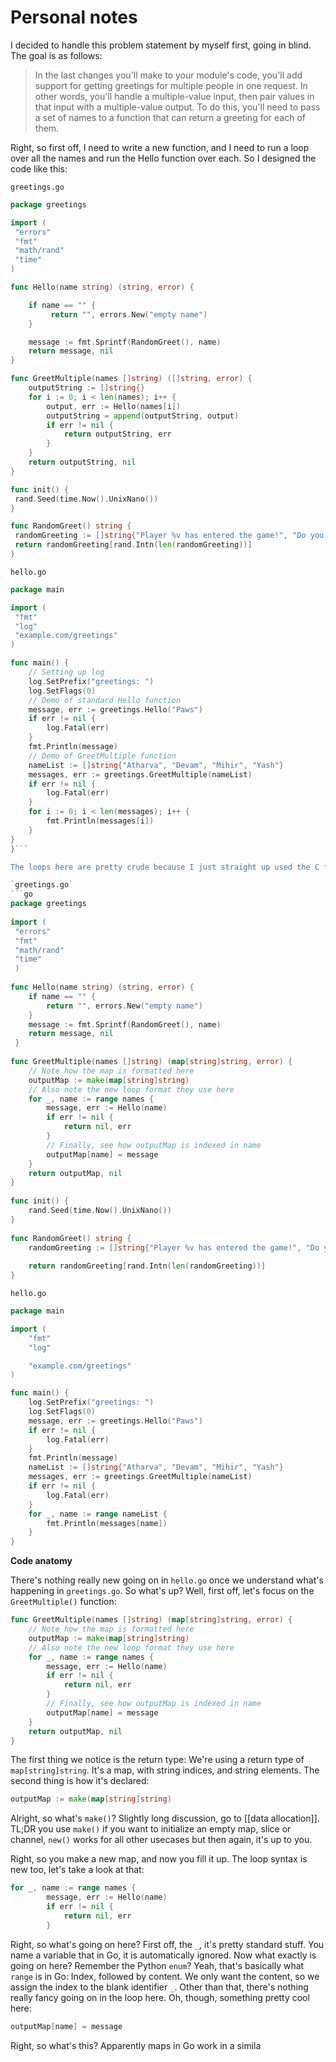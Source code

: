 # Personal notes

I decided to handle this problem statement by myself first, going in blind. The goal is as follows:
>In the last changes you'll make to your module's code, you'll add support for getting greetings for multiple people in one request. In other words, you'll handle a multiple-value input, then pair values in that input with a multiple-value output. To do this, you'll need to pass a set of names to a function that can return a greeting for each of them.

Right, so first off, I need to write a new function, and I need to run a loop over all the names and run the Hello function over each. So I designed the code like this:

`greetings.go`
```go
package greetings

import (
 "errors"
 "fmt"
 "math/rand"
 "time"
)

func Hello(name string) (string, error) {

	if name == "" {
		 return "", errors.New("empty name")
	}

	message := fmt.Sprintf(RandomGreet(), name)
	return message, nil
}

func GreetMultiple(names []string) ([]string, error) {
	outputString := []string{}
	for i := 0; i < len(names); i++ {
		output, err := Hello(names[i])
		outputString = append(outputString, output)
		if err != nil {
			return outputString, err
		}
	}
	return outputString, nil
}

func init() {
 rand.Seed(time.Now().UnixNano())
}

func RandomGreet() string {
 randomGreeting := []string{"Player %v has entered the game!", "Do you not know who this is? It's %v, slayer of demons, bane of the Fallen! You shall kneel before them!", "May the force be with you, %v"}
 return randomGreeting[rand.Intn(len(randomGreeting))]
}
```

`hello.go`
```go
package main

import (
 "fmt"
 "log"
 "example.com/greetings"
)

func main() {
	// Setting up log
	log.SetPrefix("greetings: ")
	log.SetFlags(0)
	// Demo of standard Hello function
	message, err := greetings.Hello("Paws")
	if err != nil {
		log.Fatal(err)
	}
	fmt.Println(message)
	// Demo of GreetMultiple function
	nameList := []string{"Atharva", "Devam", "Mihir", "Yash"}
	messages, err := greetings.GreetMultiple(nameList)
	if err != nil {
		log.Fatal(err)
	}
	for i := 0; i < len(messages); i++ {
		fmt.Println(messages[i])
	}
}
}```

The loops here are pretty crude because I just straight up used the C format. Anyway, it's pretty easy to come up with a working solution to the given problem statement with a basic source code. However, here's the more elegant way to do it:

`greetings.go`
```go
package greetings
  
import (
 "errors"
 "fmt"
 "math/rand"
 "time"
 )
  
func Hello(name string) (string, error) {
	if name == "" {
		return "", errors.New("empty name")
	}
	message := fmt.Sprintf(RandomGreet(), name)
	return message, nil
 }
  
func GreetMultiple(names []string) (map[string]string, error) {
	// Note how the map is formatted here
	outputMap := make(map[string]string)
	// Also note the new loop format they use here
	for _, name := range names {
		message, err := Hello(name)
		if err != nil {
			return nil, err
		}
		// Finally, see how outputMap is indexed in name
		outputMap[name] = message
	}
	return outputMap, nil
}
  
func init() {
	rand.Seed(time.Now().UnixNano())
}
  
func RandomGreet() string {
	randomGreeting := []string{"Player %v has entered the game!", "Do you not know who this is? It's %v, slayer of demons, bane of the Fallen! You shall kneel before them!", "May the force be with you, %v"}
	
	return randomGreeting[rand.Intn(len(randomGreeting))]
}
```

`hello.go`
```go
package main

import (
    "fmt"
    "log"

    "example.com/greetings"
)

func main() {
    log.SetPrefix("greetings: ")
    log.SetFlags(0)
    message, err := greetings.Hello("Paws")
    if err != nil {
        log.Fatal(err)
    }
    fmt.Println(message)
    nameList := []string{"Atharva", "Devam", "Mihir", "Yash"}
    messages, err := greetings.GreetMultiple(nameList)
    if err != nil {
        log.Fatal(err)
    }
    for _, name := range nameList {
        fmt.Println(messages[name])
    }
}
```

**Code anatomy**

There's nothing really new going on in `hello.go` once we understand what's happening in `greetings.go`.  So what's up? Well, first off, let's focus on the `GreetMultiple()` function:

```go
func GreetMultiple(names []string) (map[string]string, error) {
    // Note how the map is formatted here
    outputMap := make(map[string]string)
    // Also note the new loop format they use here
    for _, name := range names {
        message, err := Hello(name)
        if err != nil {
            return nil, err
        }
        // Finally, see how outputMap is indexed in name
        outputMap[name] = message
    }
    return outputMap, nil
}
```
 The first thing we notice is the return type: We're using a return type of `map[string]string`. It's a map, with string indices, and string elements. The second thing is how it's declared: 
 ```go
 outputMap := make(map[string]string)
```
Alright, so what's `make()`? Slightly long discussion, go to [[data allocation]]. TL;DR you use `make()` if you want to initialize an empty map, slice or channel, `new()` works for all other usecases but then again, it's up to you.

Right, so you make a new map, and now you fill it up. The loop syntax is new too, let's take a look at that:
```go
for _, name := range names {
        message, err := Hello(name)
        if err != nil {
            return nil, err
        }
```
Right, so what's going on here? First off, the `_`, it's pretty standard stuff. You name a variable that in Go, it is automatically ignored. Now what exactly is going on here? Remember the Python `enum`? Yeah, that's basically what `range` is in Go: Index, followed by content. We only want the content, so we assign the index to the blank identifier `_`. Other than that, there's nothing really fancy going on in the loop here. Oh, though, something pretty cool here:
```go
outputMap[name] = message
```
Right, so what's this? Apparently maps in Go work in a simila